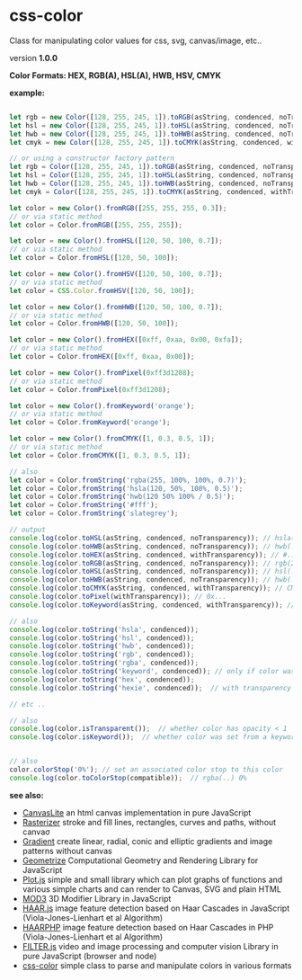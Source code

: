 css-color
=========

Class for manipulating color values for css, svg, canvas/image, etc..

version **1.0.0**

**Color Formats: HEX, RGB(A), HSL(A), HWB, HSV, CMYK**

**example:**

```javascript

let rgb = new Color([128, 255, 245, 1]).toRGB(asString, condenced, noTransparency);
let hsl = new Color([128, 255, 245, 1]).toHSL(asString, condenced, noTransparency);
let hwb = new Color([128, 255, 245, 1]).toHWB(asString, condenced, noTransparency);
let cmyk = new Color([128, 255, 245, 1]).toCMYK(asString, condenced, withTransparency);

// or using a constructor factory pattern
let rgb = Color([128, 255, 245, 1]).toRGB(asString, condenced, noTransparency);
let hsl = Color([128, 255, 245, 1]).toHSL(asString, condenced, noTransparency);
let hwb = Color([128, 255, 245, 1]).toHWB(asString, condenced, noTransparency);
let cmyk = Color([128, 255, 245, 1]).toCMYK(asString, condenced, withTransparency);

let color = new Color().fromRGB([255, 255, 255, 0.3]);
// or via static method
let color = Color.fromRGB([255, 255, 255]);

let color = new Color().fromHSL([120, 50, 100, 0.7]);
// or via static method
let color = Color.fromHSL([120, 50, 100]);

let color = new Color().fromHSV([120, 50, 100, 0.7]);
// or via static method
let color = CSS.Color.fromHSV([120, 50, 100]);

let color = new Color().fromHWB([120, 50, 100, 0.7]);
// or via static method
let color = Color.fromHWB([120, 50, 100]);

let color = new Color().fromHEX([0xff, 0xaa, 0x00, 0xfa]);
// or via static method
let color = Color.fromHEX([0xff, 0xaa, 0x00]);

let color = new Color().fromPixel(0xff3d1208);
// or via static method
let color = Color.fromPixel(0xff3d1208);

let color = new Color().fromKeyword('orange');
// or via static method
let color = Color.fromKeyword('orange');

let color = new Color().fromCMYK([1, 0.3, 0.5, 1]);
// or via static method
let color = Color.fromCMYK([1, 0.3, 0.5, 1]);

// also
let color = Color.fromString('rgba(255, 100%, 100%, 0.7)');
let color = Color.fromString('hsla(120, 50%, 100%, 0.5)');
let color = Color.fromString('hwb(120 50% 100% / 0.5)');
let color = Color.fromString('#fff');
let color = Color.fromString('slategrey');

// output
console.log(color.toHSL(asString, condenced, noTransparency)); // hsla(..)
console.log(color.toHWB(asString, condenced, noTransparency)); // hwb(..)
console.log(color.toHEX(asString, condenced, withTransparency)); // #..
console.log(color.toRGB(asString, condenced, noTransparency)); // rgb(255, 255, 255)
console.log(color.toHSL(asString, condenced, noTransparency)); // hsl(..)
console.log(color.toHWB(asString, condenced, noTransparency)); // hwb(..)
console.log(color.toCMYK(asString, condenced, withTransparency)); // CMYK: [..]
console.log(color.toPixel(withTransparency)); // 0x...
console.log(color.toKeyword(asString, condenced, withTransparency)); // only if color was set from keyword

// also
console.log(color.toString('hsla', condenced));
console.log(color.toString('hsl', condenced));
console.log(color.toString('hwb', condenced));
console.log(color.toString('rgb', condenced));
console.log(color.toString('rgba', condenced));
console.log(color.toString('keyword', condenced)); // only if color was set from keyword
console.log(color.toString('hex', condenced));
console.log(color.toString('hexie', condenced));  // with transparency added

// etc ..

// also
console.log(color.isTransparent());  // whether color has opacity < 1
console.log(color.isKeyword());  // whether color was set from a keyword


// also
color.colorStop('0%'); // set an associated color stop to this color
console.log(color.toColorStop(compatible));  // rgba(..) 0%

```

**see also:**

* [CanvasLite](https://github.com/foo123/CanvasLite) an html canvas implementation in pure JavaScript
* [Rasterizer](https://github.com/foo123/Rasterizer) stroke and fill lines, rectangles, curves and paths, without canvaσ
* [Gradient](https://github.com/foo123/Gradient) create linear, radial, conic and elliptic gradients and image patterns without canvas
* [Geometrize](https://github.com/foo123/Geometrize) Computational Geometry and Rendering Library for JavaScript
* [Plot.js](https://github.com/foo123/Plot.js) simple and small library which can plot graphs of functions and various simple charts and can render to Canvas, SVG and plain HTML
* [MOD3](https://github.com/foo123/MOD3) 3D Modifier Library in JavaScript
* [HAAR.js](https://github.com/foo123/HAAR.js) image feature detection based on Haar Cascades in JavaScript (Viola-Jones-Lienhart et al Algorithm)
* [HAARPHP](https://github.com/foo123/HAARPHP) image feature detection based on Haar Cascades in PHP (Viola-Jones-Lienhart et al Algorithm)
* [FILTER.js](https://github.com/foo123/FILTER.js) video and image processing and computer vision Library in pure JavaScript (browser and node)
* [css-color](https://github.com/foo123/css-color) simple class to parse and manipulate colors in various formats

